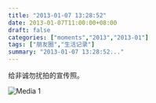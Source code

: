 ```yaml
---
title: "2013-01-07 13:28:52"
date: 2013-01-07T11:00:00+08:00
draft: false
categories: ["moments","2013","2013-01"]
tags: ["朋友圈","生活记录"]
summary: "2013-01-07 13:28:52..."
---
```


给非诚勿扰拍的宣传照。

![Media 1](/Moments/photos/2013-01-07/201301071328520.jpg)

